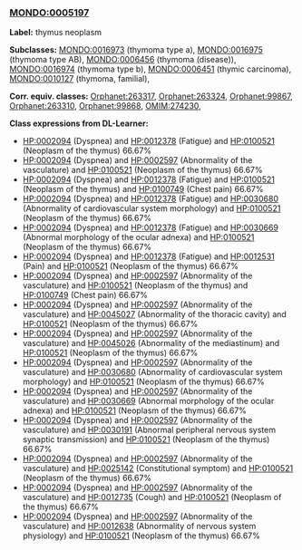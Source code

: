 
### [MONDO:0005197](http://purl.obolibrary.org/obo/MONDO_0005197)
**Label:** thymus neoplasm

**Subclasses:** [MONDO:0016973](http://purl.obolibrary.org/obo/MONDO_0016973) (thymoma type a), [MONDO:0016975](http://purl.obolibrary.org/obo/MONDO_0016975) (thymoma type AB), [MONDO:0006456](http://purl.obolibrary.org/obo/MONDO_0006456) (thymoma (disease)), [MONDO:0016974](http://purl.obolibrary.org/obo/MONDO_0016974) (thymoma type b), [MONDO:0006451](http://purl.obolibrary.org/obo/MONDO_0006451) (thymic carcinoma), [MONDO:0010127](http://purl.obolibrary.org/obo/MONDO_0010127) (thymoma, familial), 

**Corr. equiv. classes:** [Orphanet:263317](http://www.orpha.net/ORDO/Orphanet_263317), [Orphanet:263324](http://www.orpha.net/ORDO/Orphanet_263324), [Orphanet:99867](http://www.orpha.net/ORDO/Orphanet_99867), [Orphanet:263310](http://www.orpha.net/ORDO/Orphanet_263310), [Orphanet:99868](http://www.orpha.net/ORDO/Orphanet_99868), [OMIM:274230](http://purl.obolibrary.org/obo/OMIM_274230), 

**Class expressions from DL-Learner:**

- [HP:0002094](http://purl.obolibrary.org/obo/HP_0002094) (Dyspnea) and [HP:0012378](http://purl.obolibrary.org/obo/HP_0012378) (Fatigue) and [HP:0100521](http://purl.obolibrary.org/obo/HP_0100521) (Neoplasm of the thymus) 66.67%
- [HP:0002094](http://purl.obolibrary.org/obo/HP_0002094) (Dyspnea) and [HP:0002597](http://purl.obolibrary.org/obo/HP_0002597) (Abnormality of the vasculature) and [HP:0100521](http://purl.obolibrary.org/obo/HP_0100521) (Neoplasm of the thymus) 66.67%
- [HP:0002094](http://purl.obolibrary.org/obo/HP_0002094) (Dyspnea) and [HP:0012378](http://purl.obolibrary.org/obo/HP_0012378) (Fatigue) and [HP:0100521](http://purl.obolibrary.org/obo/HP_0100521) (Neoplasm of the thymus) and [HP:0100749](http://purl.obolibrary.org/obo/HP_0100749) (Chest pain) 66.67%
- [HP:0002094](http://purl.obolibrary.org/obo/HP_0002094) (Dyspnea) and [HP:0012378](http://purl.obolibrary.org/obo/HP_0012378) (Fatigue) and [HP:0030680](http://purl.obolibrary.org/obo/HP_0030680) (Abnormality of cardiovascular system morphology) and [HP:0100521](http://purl.obolibrary.org/obo/HP_0100521) (Neoplasm of the thymus) 66.67%
- [HP:0002094](http://purl.obolibrary.org/obo/HP_0002094) (Dyspnea) and [HP:0012378](http://purl.obolibrary.org/obo/HP_0012378) (Fatigue) and [HP:0030669](http://purl.obolibrary.org/obo/HP_0030669) (Abnormal morphology of the ocular adnexa) and [HP:0100521](http://purl.obolibrary.org/obo/HP_0100521) (Neoplasm of the thymus) 66.67%
- [HP:0002094](http://purl.obolibrary.org/obo/HP_0002094) (Dyspnea) and [HP:0012378](http://purl.obolibrary.org/obo/HP_0012378) (Fatigue) and [HP:0012531](http://purl.obolibrary.org/obo/HP_0012531) (Pain) and [HP:0100521](http://purl.obolibrary.org/obo/HP_0100521) (Neoplasm of the thymus) 66.67%
- [HP:0002094](http://purl.obolibrary.org/obo/HP_0002094) (Dyspnea) and [HP:0002597](http://purl.obolibrary.org/obo/HP_0002597) (Abnormality of the vasculature) and [HP:0100521](http://purl.obolibrary.org/obo/HP_0100521) (Neoplasm of the thymus) and [HP:0100749](http://purl.obolibrary.org/obo/HP_0100749) (Chest pain) 66.67%
- [HP:0002094](http://purl.obolibrary.org/obo/HP_0002094) (Dyspnea) and [HP:0002597](http://purl.obolibrary.org/obo/HP_0002597) (Abnormality of the vasculature) and [HP:0045027](http://purl.obolibrary.org/obo/HP_0045027) (Abnormality of the thoracic cavity) and [HP:0100521](http://purl.obolibrary.org/obo/HP_0100521) (Neoplasm of the thymus) 66.67%
- [HP:0002094](http://purl.obolibrary.org/obo/HP_0002094) (Dyspnea) and [HP:0002597](http://purl.obolibrary.org/obo/HP_0002597) (Abnormality of the vasculature) and [HP:0045026](http://purl.obolibrary.org/obo/HP_0045026) (Abnormality of the mediastinum) and [HP:0100521](http://purl.obolibrary.org/obo/HP_0100521) (Neoplasm of the thymus) 66.67%
- [HP:0002094](http://purl.obolibrary.org/obo/HP_0002094) (Dyspnea) and [HP:0002597](http://purl.obolibrary.org/obo/HP_0002597) (Abnormality of the vasculature) and [HP:0030680](http://purl.obolibrary.org/obo/HP_0030680) (Abnormality of cardiovascular system morphology) and [HP:0100521](http://purl.obolibrary.org/obo/HP_0100521) (Neoplasm of the thymus) 66.67%
- [HP:0002094](http://purl.obolibrary.org/obo/HP_0002094) (Dyspnea) and [HP:0002597](http://purl.obolibrary.org/obo/HP_0002597) (Abnormality of the vasculature) and [HP:0030669](http://purl.obolibrary.org/obo/HP_0030669) (Abnormal morphology of the ocular adnexa) and [HP:0100521](http://purl.obolibrary.org/obo/HP_0100521) (Neoplasm of the thymus) 66.67%
- [HP:0002094](http://purl.obolibrary.org/obo/HP_0002094) (Dyspnea) and [HP:0002597](http://purl.obolibrary.org/obo/HP_0002597) (Abnormality of the vasculature) and [HP:0030191](http://purl.obolibrary.org/obo/HP_0030191) (Abnormal peripheral nervous system synaptic transmission) and [HP:0100521](http://purl.obolibrary.org/obo/HP_0100521) (Neoplasm of the thymus) 66.67%
- [HP:0002094](http://purl.obolibrary.org/obo/HP_0002094) (Dyspnea) and [HP:0002597](http://purl.obolibrary.org/obo/HP_0002597) (Abnormality of the vasculature) and [HP:0025142](http://purl.obolibrary.org/obo/HP_0025142) (Constitutional symptom) and [HP:0100521](http://purl.obolibrary.org/obo/HP_0100521) (Neoplasm of the thymus) 66.67%
- [HP:0002094](http://purl.obolibrary.org/obo/HP_0002094) (Dyspnea) and [HP:0002597](http://purl.obolibrary.org/obo/HP_0002597) (Abnormality of the vasculature) and [HP:0012735](http://purl.obolibrary.org/obo/HP_0012735) (Cough) and [HP:0100521](http://purl.obolibrary.org/obo/HP_0100521) (Neoplasm of the thymus) 66.67%
- [HP:0002094](http://purl.obolibrary.org/obo/HP_0002094) (Dyspnea) and [HP:0002597](http://purl.obolibrary.org/obo/HP_0002597) (Abnormality of the vasculature) and [HP:0012638](http://purl.obolibrary.org/obo/HP_0012638) (Abnormality of nervous system physiology) and [HP:0100521](http://purl.obolibrary.org/obo/HP_0100521) (Neoplasm of the thymus) 66.67%


